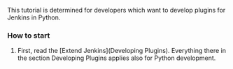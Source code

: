 This tutorial is determined for developers which want to develop plugins for Jenkins in Python.
### How to start
1. First, read the [Extend Jenkins](Developing Plugins). Everything there in the section Developing Plugins applies also for Python development.